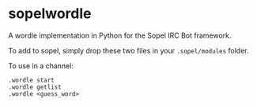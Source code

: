 # sopelwordle

A wordle implementation in Python for the Sopel IRC Bot framework. 

To add to sopel, simply drop these two files in your `.sopel/modules` folder.

To use in a channel:

```
.wordle start
.wordle getlist
.wordle <guess_word>
```
